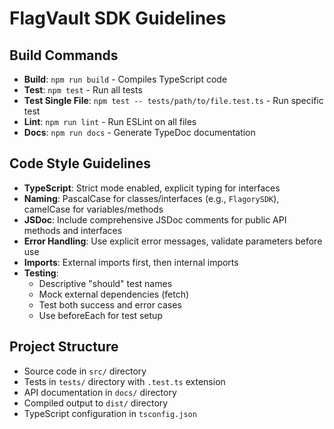 # FlagVault SDK Guidelines

## Build Commands
- **Build**: `npm run build` - Compiles TypeScript code
- **Test**: `npm test` - Run all tests
- **Test Single File**: `npm test -- tests/path/to/file.test.ts` - Run specific test
- **Lint**: `npm run lint` - Run ESLint on all files
- **Docs**: `npm run docs` - Generate TypeDoc documentation

## Code Style Guidelines
- **TypeScript**: Strict mode enabled, explicit typing for interfaces
- **Naming**: PascalCase for classes/interfaces (e.g., `FlagorySDK`), camelCase for variables/methods
- **JSDoc**: Include comprehensive JSDoc comments for public API methods and interfaces
- **Error Handling**: Use explicit error messages, validate parameters before use
- **Imports**: External imports first, then internal imports
- **Testing**: 
  - Descriptive "should" test names
  - Mock external dependencies (fetch)
  - Test both success and error cases
  - Use beforeEach for test setup

## Project Structure
- Source code in `src/` directory
- Tests in `tests/` directory with `.test.ts` extension
- API documentation in `docs/` directory
- Compiled output to `dist/` directory
- TypeScript configuration in `tsconfig.json`